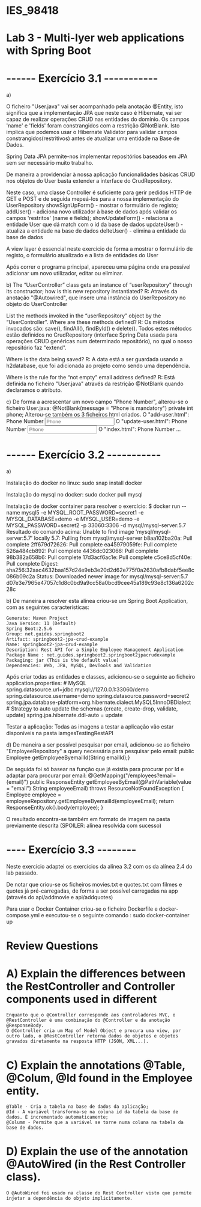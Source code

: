 ﻿# IES_98418
# Lab 3 - Multi-lyer web applications with Spring Boot

# ------ Exercício 3.1 -----------
a)

O ficheiro "User.java" vai ser acompanhado pela anotação @Entity, isto significa que a implementação JPA que neste caso é Hibernate, vai ser capaz de realizar operações CRUD nas entidades do domínio.
Os campos 'name' e 'fields' foram constrangidos com a restrição @NotBlank. Isto implica que podemos usar o Hibernate Validator para validar campos constrangidos(restritivos) antes de atualizar uma entidade na Base de Dados.

Spring Data JPA permite-nos implementar repositórios baseados em JPA sem ser necessário muito trabalho.

De maneira a providenciar à nossa aplicação funcionalidades básicas CRUD nos objetos do User basta extender a interface do CrudRepository.

Neste caso, uma classe Controller é suficiente para gerir pedidos HTTP de GET  e POST e de seguida mepeá-los para a nossa implementação do UserRepository
	showSignUpForm() - mostrar o formulário de registo;
	addUser() - adiciona novo utilizador à base de dados após validar os campos 'restritos' (name e fields);
	showUpdateForm() - relaciona a entidade User que dá match com o id da base de dados
	updateUser() - atualiza a entidade na base de dados
	delteUser() - elimina a entidade da base de dados
	
A view layer é essencial neste exercício de forma a mostrar o formulário de registo, o formulário atualizado e a lista de entidades do User

Após correr o programa principal, apareceu uma página onde era possível adicionar um novo utilizador, editar ou eliminar.
 
b)
The “UserController” class gets an instance of “userRepository” through its constructor; how
is this new repository instantiated?
R: Através da anotação "@Autowired", que insere uma instância do UserRepository no objeto do UserController

List the methods invoked in the “userRepository” object by the “UserController”. Where are
these methods defined?
R: Os métodos invocados são: save(), findAll(), findById() e delete(). Todos estes métodos estão definidos no CrudRepository (interface Spring Data usada para operações CRUD genéricas num determinado repositório), no qual o nosso repositório faz "extend".

Where is the data being saved?
R: A data está a ser guardada usando a h2database, que foi adicionada ao projeto como sendo uma dependência.

Where is the rule for the “not empty” email address defined?
R: Está definida no ficheiro "User.java" através da restrição @NotBlank quando declaramos o atributo.

c)
De forma a acrescentar um novo campo "Phone Number", alterou-se o ficheiro User.java:
	@NotBlank(message = "Phone is mandatory")
    	private int phone;
Alterou-se também os 3 ficheiros html criados. O "add-user.html":
	<label for="phone">Phone Number</label>
        <input type="text" th:field="*{phone}" id="phone" placeholder="Phone">
        <span th:if="${#fields.hasErrors('phone')}" th:errors="*{phone}"></span>
O "update-user.html":
	<label for="phone">Phone Number</label>
        <input type="text" th:field="*{phone}" id="phone" placeholder="Phone">
        <span th:if="${#fields.hasErrors('phone')}" th:errors="*{phone}"></span>
O "index.html":
	<th>Phone Number</th>
	...
	<td th:text="${user.phone}"></td>

# ------ Exercício 3.2 -----------

a)

Instalação do docker no linux: sudo snap install docker

Instalação do mysql no docker: sudo docker pull mysql

Instalação de docker container para resolver o exercício: $ docker run --name mysql5 -e MYSQL_ROOT_PASSWORD=secret1 -e MYSQL_DATABASE=demo -e MYSQL_USER=demo -e MYSQL_PASSWORD=secret2 -p 33060:3306 -d mysql/mysql-server:5.7
Resultado do comando acima:
Unable to find image 'mysql/mysql-server:5.7' locally
5.7: Pulling from mysql/mysql-server
b8aa102ba20a: Pull complete 
2ff679d72626: Pull complete 
ea45979059fe: Pull complete 
526a484cb892: Pull complete 
4436dc023066: Pull complete 
98b382a658b6: Pull complete 
17d3acf6ac1e: Pull complete 
c5ce8d5cf40e: Pull complete 
Digest: sha256:32aac4632baa157d24e9eb3e20d2d62e775f0a2630afb8dabf5ee8c086b09c2a
Status: Downloaded newer image for mysql/mysql-server:5.7
d07e3e7965e47057c1d8c0bd9a9cc58a0bcd9cee45a189c93e8c136a6202c28c

b)
De maneira a resolver esta alínea criou-se um Spring Boot Application, com as seguintes características:
	
    Generate: Maven Project
    Java Version: 11 (Default)
    Spring Boot:2.5.6
    Group: net.guides.springboot2
    Artifact: springboot2-jpa-crud-example
    Name: springboot2-jpa-crud-example
    Description: Rest API for a Simple Employee Management Application
    Package Name : net.guides.springboot2.springboot2jpacrudexample
    Packaging: jar (This is the default value)
    Dependencies: Web, JPA, MySQL, DevTools and Validation
    
Após criar todas as entidades e classes, adicionou-se o seguinte ao ficheiro application.properties: 
	# MySQL
	spring.datasource.url=jdbc:mysql://127.0.0.1:33060/demo
	spring.datasource.username=demo
	spring.datasource.password=secret2
	spring.jpa.database-platform=org.hibernate.dialect.MySQL5InnoDBDialect
	# Strategy to auto update the schemas (create, create-drop, validate, update)
	spring.jpa.hibernate.ddl-auto = update
	
Testar a aplicação:
Todas as imagens a testar a aplicação vão estar disponíveis na pasta iamgesTestingRestAPI
 
d)
De maneira a ser possível pesquisar por email, adicionou-se ao ficheiro "EmployeeRepository" a query necessária para pesquisar pelo email:  public Employee getEmployeeByemailId(String emailId);}

De seguida foi só basear na função que já existia para procurar por Id e adaptar para procurar por email:
@GetMapping("/employees?email={email}")
    public ResponseEntity<Employee> getEmployeeByEmail(@PathVariable(value = "email") String employeeEmail)
            throws ResourceNotFoundException {
        Employee employee = employeeRepository.getEmployeeByemailId(employeeEmail);
        return ResponseEntity.ok().body(employee);
    }
    
O resultado encontra-se também em formato de imagem na pasta previamente descrita (SPOILER: alínea resolvida com sucesso)

# ---- Exercício 3.3 --------
Neste exercício adaptei os exercícios da alínea 3.2 com os da alínea 2.4 do lab passado.

De notar que criou-se os ficheiros movies.txt e quotes.txt com filmes e quotes já pré-carregadas, de forma a ser possível carregadas na app (através do api/addmovie e api/addquotes)

Para usar o Docker Container criou-se o ficheiro Dockerfile e docker-compose.yml e executou-se o seguinte comando : sudo docker-container up

# Review Questions

# A) Explain the differences between the RestController and Controller components used in different
	Enquanto que o @Controller corresponde aos controladores MVC, o @RestController é uma combinação do @Controller e da anotação @ResponseBody.
	O @Controller cria um Map of Model Object e procura uma view, por outro lado, o @RestController retorna dados de objetos e objetos gravados diretamente na resposta HTTP (JSON, XML...).

# C) Explain the annotations @Table, @Colum, @Id found in the Employee entity.
	@Table - Cria a tabela na base de dados da aplicação;
	@Id - A variável transforma-se na coluna id da tabela da base de dados. É incrementado automaticamente;
	@Columm - Permite que a variável se torne numa coluna na tabela da base de dados.
	
# D) Explain the use of the annotation @AutoWired (in the Rest Controller class).
	O @AutoWired foi usado na classe do Rest Controller visto que permite injetar a dependência do objeto implicitamente.
